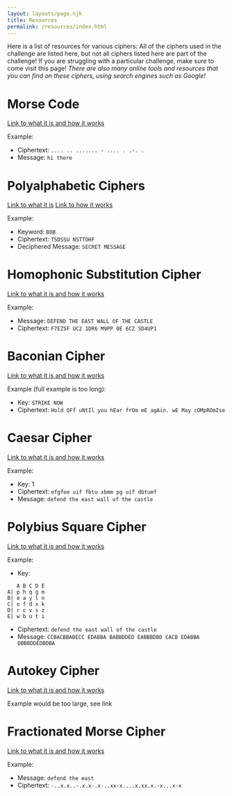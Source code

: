 ```yaml
---
layout: layouts/page.njk
title: Resources
permalink: /resources/index.html
---
```

Here is a list of resources for various ciphers: All of the ciphers used in the challenge are listed here, but not all ciphers listed here are part of the challenge! If you are struggling with a particular challenge, make sure to come visit this page! *There are also many online tools and resources that you can find on these ciphers, using search engines such as Google!*

# Morse Code
[Link to what it is and how it works](https://www.cryptomuseum.com/radio/morse/)

Example:
- Ciphertext: `.... .. ....... - .... . .-. .` 
- Message: `hi there`

# Polyalphabetic Ciphers
[Link to what it is](https://medium.com/blockgeeks-blog/cryptography-for-dummies-part-3-polyalphabetic-ciphers-c6fbefa3f06c)
[Link to how it works](http://pi.math.cornell.edu/~mec/2003-2004/cryptography/polyalpha/polyalpha.html)

Example:
- Keyword: `BOB`
- Ciphertext: `TSDSSU NSTTOHF`
- Deciphered Message: `SECRET MESSAGE`

# Homophonic Substitution Cipher

[Link to what it is and how it works](http://practicalcryptography.com/ciphers/classical-era/homophonic-substitution/)

Example:
- Message: `DEFEND THE EAST WALL OF THE CASTLE`
- Ciphertext: `F7EZ5F UC2 1DR6 M9PP 0E 6CZ SD4UP1`

# Baconian Cipher
[Link to what it is and how it works](http://practicalcryptography.com/ciphers/classical-era/baconian/
)

Example (full example is too long):
- Key: `STRIKE NOW`
- Ciphertext: `Hold OFf uNtIl you hEar frOm mE agAin. wE May cOMpROmIse`

# Caesar Cipher
[Link to what it is and how it works](http://practicalcryptography.com/ciphers/classical-era/caesar/
)

Example:
- Key: 1
- Ciphertext: `efgfoe uif fbtu xbmm pg uif dbtumf`
- Message: `defend the east wall of the castle`

# Polybius Square Cipher
[Link to what it is and how it works](http://practicalcryptography.com/ciphers/classical-era/polybius-square/
)

Example:
- Key:
```
   A B C D E
A| p h q g m
B| e a y l n
C| o f d x k
D| r c v s z
E| w b u t i
```
- Ciphertext: `defend the east wall of the castle`
- Message: `CCBACBBABECC EDABBA BABBDDED EABBBDBD CACB EDABBA DBBBDDEDBDBA`

# Autokey Cipher
[Link to what it is and how it works](http://practicalcryptography.com/ciphers/classical-era/autokey/)

Example would be too large, see link

# Fractionated Morse Cipher
[Link to what it is and how it works](http://practicalcryptography.com/ciphers/classical-era/fractionated-morse/)

Example:
- Message: `defend the east`
- Ciphertext: `-..x.x..-.x.x-.x-..xx-x....x.xx.x.-x...x-x`
